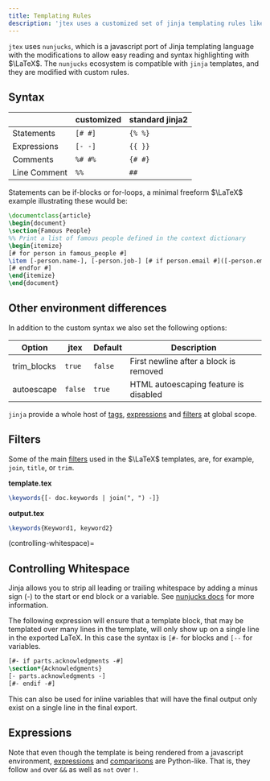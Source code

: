 ```yaml
---
title: Templating Rules
description: 'jtex uses a customized set of jinja templating rules like `[- variable -]` and `[# if condition #]` that work well with the LaTeX.'
---
```


`jtex` uses `nunjucks`, which is a javascript port of Jinja templating language with the modifications
to allow easy reading and syntax highlighting with $\LaTeX$.
The `nunjucks` ecosystem is compatible with `jinja` templates, and they are modified with custom rules.

## Syntax

|              | customized | standard jinja2 |
| ------------ | ---------- | --------------- |
| Statements   | `[# #]`    | `{% %}`         |
| Expressions  | `[- -]`    | `{{ }}`         |
| Comments     | `%# #%`    | `{# #}`         |
| Line Comment | `%%`       | `##`            |

Statements can be if-blocks or for-loops, a minimal freeform $\LaTeX$ example illustrating these would be:

```latex
\documentclass{article}
\begin{document}
\section{Famous People}
%% Print a list of famous people defined in the context dictionary
\begin{itemize}
[# for person in famous_people #]
\item [-person.name-], [-person.job-] [# if person.email #]([-person.email-])[# endif #]
[# endfor #]
\end{itemize}
\end{document}
```

## Other environment differences

In addition to the custom syntax we also set the following options:

| Option      | jtex    | Default | Description                            |
| ----------- | ------- | ------- | -------------------------------------- |
| trim_blocks | `true`  | `false` | First newline after a block is removed |
| autoescape  | `false` | `true`  | HTML autoescaping feature is disabled  |

`jinja` provide a whole host of [tags](https://mozilla.github.io/nunjucks/templating.html#tags), [expressions](https://mozilla.github.io/nunjucks/templating.html#expressions) and [filters](https://mozilla.github.io/nunjucks/templating.html#filters) at global scope.

## Filters

Some of the main [filters](https://mozilla.github.io/nunjucks/templating.html#filters) used in the $\LaTeX$ templates,
are, for example, `join`, `title`, or `trim`.

**template.tex**

```latex
\keywords{[- doc.keywords | join(", ") -]}
```

**output.tex**

```latex
\keywords{Keyword1, keyword2}
```

(controlling-whitespace)=

## Controlling Whitespace

Jinja allows you to strip all leading or trailing whitespace by adding a minus sign (-) to the start or end block or a variable.
See [nunjucks docs](https://mozilla.github.io/nunjucks/templating.html#whitespace-control) for more information.

The following expression will ensure that a template block, that may be templated over many lines in the template,
will only show up on a single line in the exported LaTeX.
In this case the syntax is `[#-` for blocks and `[--` for variables.

```latex
[#- if parts.acknowledgments -#]
\section*{Acknowledgments}
[- parts.acknowledgments -]
[#- endif -#]
```

This can also be used for inline variables that will have the final output only exist on a single line in the final export.

## Expressions

Note that even though the template is being rendered from a javascript environment,
[expressions](https://mozilla.github.io/nunjucks/templating.html#expressions) and [comparisons](https://mozilla.github.io/nunjucks/templating.html#comparisons)
are Python-like. That is, they follow `and` over `&&` as well as `not` over `!`.
